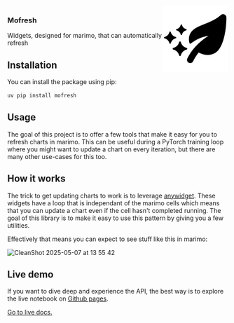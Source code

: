 <div style="float: right;">
  <picture>
    <source media="(prefers-color-scheme: dark)" srcset="imgs/fresh-dark.png">
    <source media="(prefers-color-scheme: light)" srcset="imgs/fresh-light.png">
    <img alt="Mofresh logo" src="imgs/fresh-light.png" width="150">
  </picture>
</div>


### Mofresh

Widgets, designed for marimo, that can automatically refresh

## Installation

You can install the package using pip:

```bash
uv pip install mofresh
```

## Usage

The goal of this project is to offer a few tools that make it easy for you to refresh charts in marimo. This can be useful during a PyTorch training loop where you might want to update a chart on every iteration, but there are many other use-cases for this too.

## How it works

The trick to get updating charts to work is to leverage [anywidget](https://anywidget.dev/). These widgets have a loop that is independant of the marimo cells which means that you can update a chart even if the cell hasn't completed running. The goal of this library is to make it easy to use this pattern by giving you a few utilities.

Effectively that means you can expect to see stuff like this in marimo: 

![CleanShot 2025-05-07 at 13 55 42](https://github.com/user-attachments/assets/4ccee74f-b89c-4af5-8188-9124da6d1fa1)

## Live demo 

If you want to dive deep and experience the API, the best way is to explore the live notebook on [Github pages](https://koaning.github.io/mofresh/). 

[Go to live docs.](https://koaning.github.io/mofresh/)

